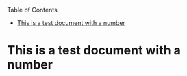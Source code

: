 <!-- START doctoc generated TOC please keep comment here to allow auto update -->
<!-- DON'T EDIT THIS SECTION, INSTEAD RE-RUN doctoc TO UPDATE -->
Table of Contents

- [This is a test document with a number](#this-is-a-test-document-with-a-number)

<!-- END doctoc generated TOC please keep comment here to allow auto update -->


# This is a test document with a number